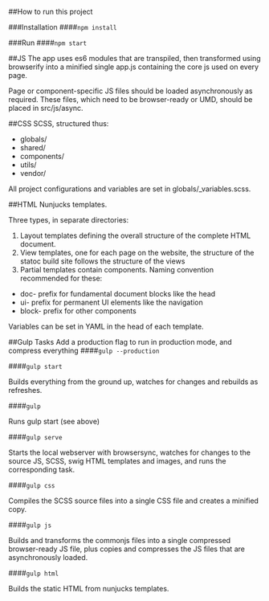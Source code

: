 ##How to run this project

###Installation
####`npm install`

###Run
####`npm start`

##JS
The app uses es6 modules that are transpiled, then transformed using browserify into a minified single app.js containing the core js used on every page.

Page or component-specific JS files should be loaded asynchronously as required. These files, which need to be browser-ready or UMD, should be placed in src/js/async.

##CSS
SCSS, structured thus:

- globals/
- shared/
- components/
- utils/
- vendor/

All project configurations and variables are set in globals/_variables.scss.

##HTML
Nunjucks templates. 

Three types, in separate directories:

1. Layout templates defining the overall structure of the complete HTML document.
2. View templates, one for each page on the website, the structure of the statoc build site follows the structure of the views
3. Partial templates contain components. Naming convention recommended for these:

- doc- prefix for fundamental document blocks like the head
- ui- prefix for permanent UI elements like the navigation
- block- prefix for other components

Variables can be set in YAML in the head of each template.

##Gulp Tasks
Add a production flag to run in production mode, and compress everything
####`gulp --production`

####`gulp start`

Builds everything from the ground up, watches for changes and rebuilds as refreshes. 

####`gulp`

Runs gulp start (see above)

####`gulp serve`

Starts the local webserver with browsersync, watches for changes to the source JS, SCSS, swig HTML templates and images, and runs the corresponding task.

####`gulp css`

Compiles the SCSS source files into a single CSS file and creates a minified copy.

####`gulp js`

Builds and transforms the commonjs files into a single compressed browser-ready JS file, plus copies and compresses the JS files that are asynchronously loaded.

####`gulp html`

Builds the static HTML from nunjucks templates.

